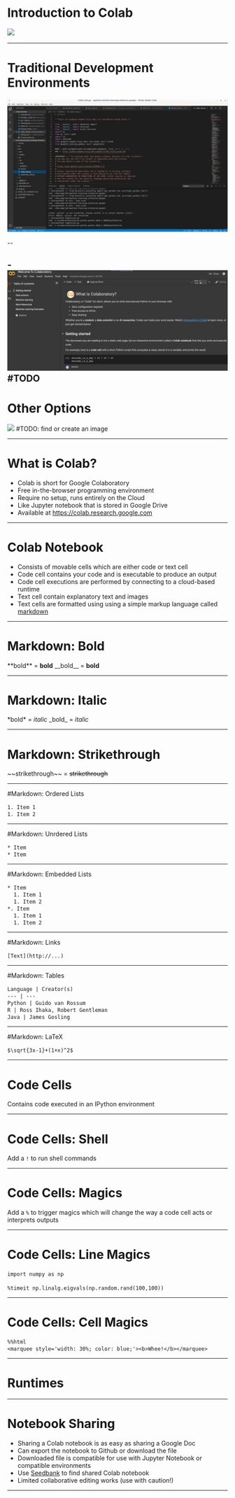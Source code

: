 # Introduction to Colab
![](https://colab.research.google.com/img/colab_favicon_256px.png)

<!--

We have talked about machine learning and data science in the abstract. Now it
is time to actually start applying our skills. To do this, we will need some
sort of development environment. There are a plethora of options in this space.

Source: Google Copyright

-->

---

# Traditional Development Environments

![](res/ide.png)

<!--

Many data scientists choose to use a traditional development environment for
their work. These editors range in complexity from a text editor like Notepad on
Windows through large integrated development environments such PyCharm.

With these environments it is often necessary to install extra software to
support your data science work.

You will likely find that data scientists with a background in traditional
programming are comfortable in these environments since they have likely already
had experience with them.

These development environments are also useful for developing code supported by
unit tests and code that will be packaged and deployed on server systems.

Source: Google Copyright

-->

--

-![](res/notebook.png) #TODO
-
 <!--
 
Notebooks are another option that you will see regularly. They are also the
primary coding environment for this course.

Currently when someone mentions a data science notebook, they are typically
referring to a Jupyter Notebook.

Jupyter Notebooks combine code, output, and supporting documentation in a single
structured document. The document can be executed, modified, and iterated on.

Though you'll see many Jupyter notebooks that contain Python code, they aren't
limited to Python. Jupyter supports many different 'kernels' that allow users a
wide variety of choice in what languages and libraries they use.

Source: Google Copyright

-->

# Other Options

![](https://i.imgur.com/OvMZBs9.jpg) #TODO: find or create an image

<!--

The choice of development environments isn't a binary choice between notebooks
and traditional development environments. There is a wide spectrum of tools
available, some that blur the lines between traditional environments and
notebooks.

MATLAB is one of these tools. I can very much be used as a traditional
development environment where you write code and then deploy that code. However,
it also supports a notebook mode which has a much more Jupyter-like feel.

It is important to be aware that not all data scientists develop in the same
type of environment. Personal preference, costs, corporate standards, and more
go into the decision for someone to choose a specific environment.

The environment might even change over the course of a project. A data scientist
might explore and build a small model using a notebook. Later, once they model
is designed, they might then switch over to a more traditional environment to
create a deployable package.

Source Google Copyright

-->

---

# What is Colab?

* Colab is short for Google Colaboratory
* Free in-the-browser programming environment
* Require no setup, runs entirely on the Cloud
* Like Jupyter notebook that is stored in Google Drive
* Available at https://colab.research.google.com

<!--

# TODO: add notes

https://research.google.com/colaboratory/faq.html

-->

---

# Colab Notebook

* Consists of movable cells which are either code or text cell
* Code cell contains your code and is executable to produce an output
* Code cell executions are performed by connecting to a cloud-based runtime
* Text cell contain explanatory text and images
* Text cells are formatted using using a simple markup language called [markdown](https://colab.sandbox.google.com/notebooks/markdown_guide.ipynb)

<!--
The first time you execute a Colab’s code cell, Colab will connect to one of the available cloud-based runtimes.  Typically the runtime, support execution of Python code.  Other configuration of runtime allows the execution of TensorFlow projects, or access to GPU/TPU.
-->

---

# Markdown: Bold

\*\*bold\*\* = **bold**
\_\_bold\_\_ = __bold__

<!--

TODO: Notes?

-->

---

# Markdown: Italic

\*bold\* = *italic*
\_bold\_ = _italic_

<!--

TODO: Notes?

-->

---

# Markdown: Strikethrough

\~\~strikethrough\~\~ = ~~strikethrough~~

<!--

TODO: Notes?

-->

---

#Markdown: Ordered Lists

```
1. Item 1
1. Item 2
```

<!--

TODO: Notes?

-->

---

#Markdown: Unrdered Lists

```
* Item
* Item
```

<!--

TODO: Notes?

-->

---

#Markdown: Embedded Lists

```
* Item
  1. Item 1
  1. Item 2
*. Item
  1. Item 1
  1. Item 2
```

<!--

TODO: Notes?

-->

---

#Markdown: Links

```
[Text](http://...)
```

<!--

TODO: Notes?

-->

---

#Markdown: Tables

```
Language | Creator(s)
--- | ---
Python | Guido van Rossum
R | Ross Ihaka, Robert Gentleman
Java | James Gosling
```

<!--

TODO: Notes?

-->

---

#Markdown: LaTeX

```
$\sqrt{3x-1}+(1+x)^2$
```

<!--

TODO: Notes?

-->

---

# Code Cells
Contains code executed in an IPython environment

<!---

TODO: Notes?

--->

---

# Code Cells: Shell
Add a `!` to run shell commands

<!---

TODO: Notes?

--->

---

# Code Cells: Magics
Add a `%` to trigger magics which will change the way a code cell acts or interprets outputs

<!---

TODO: Notes?

--->


---

# Code Cells: Line Magics

```
import numpy as np

%timeit np.linalg.eigvals(np.random.rand(100,100))
```

<!---

TODO: Notes?

--->

---

# Code Cells: Cell Magics

```
%%html
<marquee style='width: 30%; color: blue;'><b>Whee!</b></marquee>
```

<!---

TODO: Notes?

--->

---

# Runtimes

<!--

Runtimes used in this lab are virtual machines running on Google Cloud that run notebook code cells
through IPython. You can use different runtimes though, including those that support other
languages like R. The default runtime for Colab has specific modules and features enabled. If you
need other modules you can install them in an active runtime. You can also use your own custom
runtime.

-->

---

# Notebook Sharing

* Sharing a Colab notebook is as easy as sharing a Google Doc
* Can export the notebook to Github or download the file
* Downloaded file is compatible for use with Jupyter Notebook or compatible environments
* Use [Seedbank](https://research.google.com/seedbank/) to find shared Colab notebook 
* Limited collaborative editing works (use with caution!)

<!--
Since a Colab notebook is stored in Google Drive, sharing a Colab notebook is as easy as sharing Google Doc.  Just like Google Doc sharing, you decide on the share permissions, eg: view-only or edit privilege.

If you prefer, you can export the notebook to Github repository or download the notebook as a file.  The downloaded file is written in standard Jupyter notebook format and can be use in Jupyter Notebook or other compatible framework

Seedbank is an example of search engine for Colab notebooks for material for exploration and learning of ML.

Seedbank FAQ
-->

---